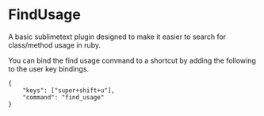 FindUsage
=========

A basic sublimetext plugin designed to make it easier to search for class/method usage in ruby.

You can bind the find usage command to a shortcut by adding the following to the user key bindings.

    {
        "keys": ["super+shift+u"],
        "command": "find_usage"
    }